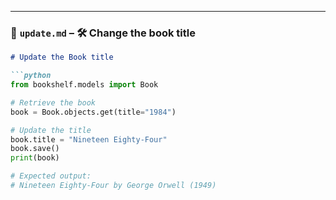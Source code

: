 
---

### 📄 `update.md` – 🛠 Change the book title

```markdown
# Update the Book title

```python
from bookshelf.models import Book

# Retrieve the book
book = Book.objects.get(title="1984")

# Update the title
book.title = "Nineteen Eighty-Four"
book.save()
print(book)

# Expected output:
# Nineteen Eighty-Four by George Orwell (1949)